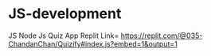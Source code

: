 # JS-development

JS Node Js Quiz App
Replit Link= https://replit.com/@035-ChandanChan/Quizify#index.js?embed=1&output=1
